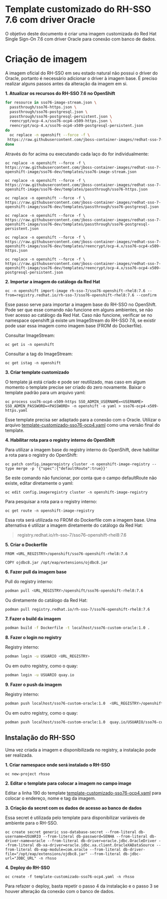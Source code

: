 # Template customizado do RH-SSO 7.6 com driver Oracle

O objetivo deste documento é criar uma imagem customizada do Red Hat Single Sign-On 7.6 com driver Oracle para conexão com banco de dados.

# Criação de imagem

A imagem oficial do RH-SSO em seu estado natural não possui o driver do Oracle, portanto é necessário adicionar o driver à imagem base. É preciso realizar alguns passos antes da alteração da imagem em si.

**1. Atualizar os recursos do RH-SSO 7.6 no OpenShift**
```bash
for resource in sso76-image-stream.json \
  passthrough/sso76-https.json \
  passthrough/sso76-postgresql.json \
  passthrough/sso76-postgresql-persistent.json \
  reencrypt/ocp-4.x/sso76-ocp4-x509-https.json \
  reencrypt/ocp-4.x/sso76-ocp4-x509-postgresql-persistent.json
do
  oc replace -n openshift --force -f \
 https://raw.githubusercontent.com/jboss-container-images/redhat-sso-7-openshift-image/sso76-dev/templates/${resource}
done
```
Através do for acima ou executando cada laço do for individualmente:
```
oc replace -n openshift --force -f \
https://raw.githubusercontent.com/jboss-container-images/redhat-sso-7-openshift-image/sso76-dev/templates/sso76-image-stream.json

oc replace -n openshift --force -f \
https://raw.githubusercontent.com/jboss-container-images/redhat-sso-7-openshift-image/sso76-dev/templates/passthrough/sso76-https.json

oc replace -n openshift --force -f \
https://raw.githubusercontent.com/jboss-container-images/redhat-sso-7-openshift-image/sso76-dev/templates/passthrough/sso76-postgresql.json

oc replace -n openshift --force -f \
https://raw.githubusercontent.com/jboss-container-images/redhat-sso-7-openshift-image/sso76-dev/templates/passthrough/sso76-postgresql-persistent.json

oc replace -n openshift --force -f \
https://raw.githubusercontent.com/jboss-container-images/redhat-sso-7-openshift-image/sso76-dev/templates/reencrypt/ocp-4.x/sso76-ocp4-x509-https.json

oc replace -n openshift --force -f \
https://raw.githubusercontent.com/jboss-container-images/redhat-sso-7-openshift-image/sso76-dev/templates/reencrypt/ocp-4.x/sso76-ocp4-x509-postgresql-persistent.json
```

**2. Importar a imagem do catálogo da Red Hat**
```
oc -n openshift import-image rh-sso-7/sso76-openshift-rhel8:7.6 --from=registry.redhat.io/rh-sso-7/sso76-openshift-rhel8:7.6 --confirm
```
Esse passo serve para importar a imagem base do RH-SSO no OpenShift. Pode ser que esse comando não funcione em alguns ambientes, se não tiver acesso ao catálogo da Red Hat. Caso não funcione, verificar se no namespace openshift já existe um ImageStream do RH-SSO 7.6, se existir pode usar essa imagem como imagem base (FROM do Dockerfile).

Consultar ImageStream:
```
oc get is -n openshift
```
Consultar a tag do ImageStream:
```
oc get istag -n openshift
```

**3. Criar template customizado**

O template já está criado e pode ser reutilizado, mas caso em algum momento o template precise ser criado do zero novamente. Baixar o template padrão para um arquivo yaml:
```
oc process sso76-ocp4-x509-https SSO_ADMIN_USERNAME=<USERNAME> SSO_ADMIN_PASSWORD=<PASSWORD> -n openshift -o yaml > sso76-ocp4-x509-https.yaml
```
Esse template precisa ser adaptado para a conexão com o Oracle. Utilizar o arquivo [template-customizado-sso76-ocp4.yaml](https://github.com/marcusviniciusaso/rhsso76-custom-oracle/blob/main/template-customizado-sso76-ocp4.yaml) como uma versão final do template.

**4. Habilitar rota para o registry interno do OpenShift**

Para utilizar a imagem base do registry interno do OpenShift, deve habilitar a rota para o registry do OpenShift:
```
oc patch config.imageregistry cluster -n openshift-image-registry --type merge -p '{"spec":{"defaultRoute":true}}'
```

Se este comando não funcionar, por conta que o campo defaultRoute não existe, editar diretamente o yaml:
```
oc edit config.imageregistry cluster -n openshift-image-registry
```

Para pesquisar a rota para o registry interno:
```
oc get route -n openshift-image-registry
```
Essa rota será utilizada no FROM do Dockerfile com a imagem base. Uma alternativa é utilizar a imagem diretamente do catálogo da Red Hat:
> registry.redhat.io/rh-sso-7/sso76-openshift-rhel8:7.6

**5. Criar o Dockerfile**

```
FROM <URL_REGISTRY>/openshift/sso76-openshift-rhel8:7.6

COPY ojdbc8.jar /opt/eap/extensions/ojdbc8.jar
```

**6. Fazer pull da imagem base**

Pull do registry interno:
```bash
podman pull <URL_REGISTRY>/openshift/sso76-openshift-rhel8:7.6
```

Ou diretamente do catálogo da Red Hat:
```bash
podman pull registry.redhat.io/rh-sso-7/sso76-openshift-rhel8:7.6
```

**7. Fazer o build da imagem**
```bash
podman build -f Dockerfile -t localhost/sso76-custom-oracle:1.0 .
```

**8. Fazer o login no registry**

Registry interno:
```bash
podman login -u USUARIO <URL_REGISTRY>
```

Ou em outro registry, como o quay:
```bash
podman login -u USUARIO quay.io
```

**9. Fazer o push da imagem**

Registry interno:
```bash
podman push localhost/sso76-custom-oracle:1.0  <URL_REGISTRY>/openshift/sso76-custom-oracle:1.0
```

Ou em outro registry, como o quay:
```bash
podman push localhost/sso76-custom-oracle:1.0  quay.io/USUARIO/sso76-custom-oracle:1.0
```

## Instalação do RH-SSO

Uma vez criada a imagem e disponibilizada no registry, a instalação pode ser realizada.

**1. Criar namespace onde será instalado o RH-SSO**
```
oc new-project rhsso
```

**2. Editar o template para colocar a imagem no campo image**

Editar a linha 190 do template [template-customizado-sso76-ocp4.yaml](https://github.com/marcusviniciusaso/rhsso76-custom-oracle/blob/main/template-customizado-sso76-ocp4.yaml) para colocar o endereço, nome e tag da imagem.

**3. Criação da secret com os dados de acesso ao banco de dados**

Essa secret é utilizada pelo template para disponibilizar variáveis de ambiente para o RH-SSO.
```
oc create secret generic sso-database-secret --from-literal db-username=USUARIO --from-literal db-password=SENHA --from-literal db-driver-name=oracle --from-literal db-driver=oracle.jdbc.OracleDriver --from-literal db-xa-driver=oracle.jdbc.xa.client.OracleXADataSource --from-literal db-eap-module=com.oracle --from-literal db-driver-file="/opt/eap/extensions/ojdbc8.jar" --from-literal db-jdbc-url="JDBC_URL" -n rhsso
```

**4. Deploy do RH-SSO**
```
oc create -f template-customizado-sso76-ocp4.yaml -n rhsso
```

Para refazer o deploy, basta repetir o passo 4 da instalação e o passo 3 se houver alteração da conexão com o banco de dados.